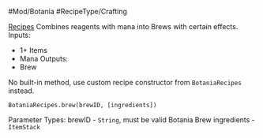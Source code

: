 #Mod/Botania #RecipeType/Crafting

<ins>Recipes</ins>
Combines reagents with mana into Brews with certain effects.
Inputs:
- 1+ Items
- Mana
Outputs:
- Brew

No built-in method, use custom recipe constructor from `BotaniaRecipes` instead.
```
BotaniaRecipes.brew(brewID, [ingredients])
```

Parameter Types:
brewID - `String`, must be valid Botania Brew
ingredients - `ItemStack`